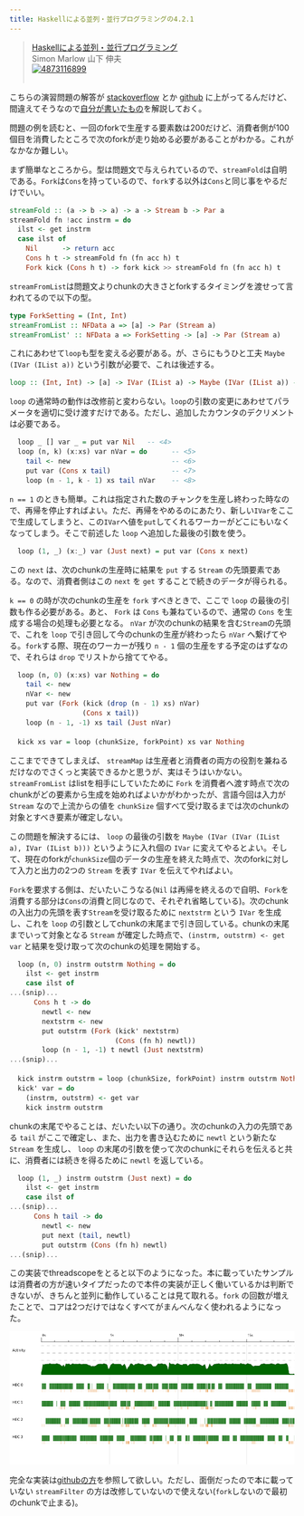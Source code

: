 ```yaml
---
title: Haskellによる並列・並行プログラミングの4.2.1
---
```


> <a href="http://www.amazon.co.jp/Haskell%E3%81%AB%E3%82%88%E3%82%8B%E4%B8%A6%E5%88%97%E3%83%BB%E4%B8%A6%E8%A1%8C%E3%83%97%E3%83%AD%E3%82%B0%E3%83%A9%E3%83%9F%E3%83%B3%E3%82%B0-Simon-Marlow/dp/4873116899%3FSubscriptionId%3D15SMZCTB9V8NGR2TW082%26tag%3Ddays0aa-22%26linkCode%3Dxm2%26camp%3D2025%26creative%3D165953%26creativeASIN%3D4873116899" target="_top">Haskellによる並列・並行プログラミング</a><br />Simon Marlow 山下 伸夫 <br /><a href="http://www.amazon.co.jp/Haskell%E3%81%AB%E3%82%88%E3%82%8B%E4%B8%A6%E5%88%97%E3%83%BB%E4%B8%A6%E8%A1%8C%E3%83%97%E3%83%AD%E3%82%B0%E3%83%A9%E3%83%9F%E3%83%B3%E3%82%B0-Simon-Marlow/dp/4873116899%3FSubscriptionId%3D15SMZCTB9V8NGR2TW082%26tag%3Ddays0aa-22%26linkCode%3Dxm2%26camp%3D2025%26creative%3D165953%26creativeASIN%3D4873116899" target="_top"><img src="http://ecx.images-amazon.com/images/I/51R0ZMN-OJL._SL75_.jpg" border="0" alt="4873116899" /></a><br /><img src="http://www.assoc-amazon.jp/e/ir?t=days0aa-22&l=ur2&o=9" width="1" height="1" style="border: none;" alt="" />

こちらの演習問題の解答が [stackoverflow](http://stackoverflow.com/questions/24773130/parallel-haskell-rate-limiting-the-producer) とか [github](https://github.com/erantapaa/parconc-examples/commit/d2c657c516377c29bca2521452dbfbe966ef6ee4) に上がってるんだけど、間違えてそうなので[自分が書いたもの](https://github.com/hiratara/parconc-examples/commit/639abe2cad1fc3529313981ede51d5364126c115)を解説しておく。

問題の例を読むと、一回のforkで生産する要素数は200だけど、消費者側が100個目を消費したところで次のforkが走り始める必要があることがわかる。これがなかなか難しい。

まず簡単なところから。型は問題文で与えられているので、`streamFold`は自明である。`Fork`は`Cons`を持っているので、`fork`する以外は`Cons`と同じ事をやるだけでいい。

```haskell
streamFold :: (a -> b -> a) -> a -> Stream b -> Par a
streamFold fn !acc instrm = do
  ilst <- get instrm
  case ilst of
    Nil      -> return acc
    Cons h t -> streamFold fn (fn acc h) t
    Fork kick (Cons h t) -> fork kick >> streamFold fn (fn acc h) t
```

`streamFromList`は問題文よりchunkの大きさとforkするタイミングを渡せって言われてるので以下の型。

```haskell
type ForkSetting = (Int, Int)
streamFromList :: NFData a => [a] -> Par (Stream a)
streamFromList' :: NFData a => ForkSetting -> [a] -> Par (Stream a)
```

これにあわせて`loop`も型を変える必要がある。が、さらにもうひと工夫 `Maybe (IVar (IList a))` という引数が必要で、これは後述する。　

```haskell
loop :: (Int, Int) -> [a] -> IVar (IList a) -> Maybe (IVar (IList a)) -> Par ()
```
`loop` の通常時の動作は改修前と変わらない。`loop`の引数の変更にあわせてパラメータを適切に受け渡すだけである。ただし、追加したカウンタのデクリメントは必要である。　

```haskell
  loop _ [] var _ = put var Nil   -- <4>
  loop (n, k) (x:xs) var nVar = do      -- <5>
    tail <- new                         -- <6>
    put var (Cons x tail)               -- <7>
    loop (n - 1, k - 1) xs tail nVar    -- <8>
```

`n == 1` のときも簡単。これは指定された数のチャンクを生産し終わった時なので、再帰を停止すればよい。ただ、再帰をやめるのにあたり、新しい`IVar`をここで生成してしまうと、この`IVar`へ値を`put`してくれるワーカーがどこにもいなくなってしまう。そこで前述した `loop` へ追加した最後の引数を使う。

```haskell
  loop (1, _) (x:_) var (Just next) = put var (Cons x next)
```

この `next` は、次のchunkの生産時に結果を `put` する `Stream` の先頭要素である。なので、消費者側はこの `next` を `get` することで続きのデータが得られる。

`k == 0` の時が次のchunkの生産を `fork` すべきときで、ここで `loop` の最後の引数も作る必要がある。あと、 `Fork` は `Cons` も兼ねているので、通常の `Cons` を生成する場合の処理も必要となる。 `nVar` が次のchunkの結果を含む`Stream`の先頭で、これを `loop` で引き回して今のchunkの生産が終わったら `nVar` へ繋げてやる。`fork`する際、現在のワーカーが残り `n - 1` 個の生産をする予定のはずなので、それらは `drop` でリストから捨ててやる。

```haskell
  loop (n, 0) (x:xs) var Nothing = do
    tail <- new
    nVar <- new
    put var (Fork (kick (drop (n - 1) xs) nVar)
                  (Cons x tail))
    loop (n - 1, -1) xs tail (Just nVar)

  kick xs var = loop (chunkSize, forkPoint) xs var Nothing
```

ここまでできてしまえば、 `streamMap` は生産者と消費者の両方の役割を兼ねるだけなのでさくっと実装できるかと思うが、実はそうはいかない。 `streamFromList` はlistを相手にしていたために `Fork` を消費者へ渡す時点で次のchunkがどの要素から生成を始めればよいかがわかったが、言語今回は入力が `Stream` なので上流からの値を `chunkSize` 個すべて受け取るまでは次のchunkの対象とすべき要素が確定しない。

この問題を解決するには、 `loop` の最後の引数を `Maybe (IVar (IVar (IList a), IVar (IList b)))` というように入れ個の `IVar` に変えてやるとよい。そして、現在のforkが`chunkSize`個のデータの生産を終えた時点で、次のforkに対して入力と出力の2つの `Stream` を表す `IVar` を伝えてやればよい。

`Fork`を要求する側は、だいたいこうなる(`Nil` は再帰を終えるので自明、`Fork`を消費する部分は`Cons`の消費と同じなので、それぞれ省略している)。次のchunkの入出力の先頭を表す`Stream`を受け取るために `nextstrm` という `IVar` を生成し、これを `loop` の引数としてchunkの末尾まで引き回している。chunkの末尾までいって対象となる `Stream` が確定した時点で、`(instrm, outstrm) <- get var` と結果を受け取って次のchunkの処理を開始する。

```haskell
  loop (n, 0) instrm outstrm Nothing = do
    ilst <- get instrm
    case ilst of
...(snip)...
      Cons h t -> do
        newtl <- new
        nextstrm <- new
        put outstrm (Fork (kick' nextstrm)
                          (Cons (fn h) newtl))
        loop (n - 1, -1) t newtl (Just nextstrm)
...(snip)...

  kick instrm outstrm = loop (chunkSize, forkPoint) instrm outstrm Nothing
  kick' var = do
    (instrm, outstrm) <- get var
    kick instrm outstrm
```

chunkの末尾でやることは、だいたい以下の通り。次のchunkの入力の先頭である `tail` がここで確定し、また、出力を書き込むために `newtl` という新たな `Stream` を生成し、 `loop` の末尾の引数を使って次のchunkにそれらを伝えると共に、消費者には続きを得るために `newtl` を返している。

```haskell
  loop (1, _) instrm outstrm (Just next) = do
    ilst <- get instrm
    case ilst of
...(snip)...
      Cons h tail -> do
        newtl <- new
        put next (tail, newtl)
        put outstrm (Cons (fn h) newtl)
...(snip)...
```

この実装でthreadscopeをとると以下のようになった。本に載っていたサンプルは消費者の方が速いタイプだったので本件の実装が正しく働いているかは判断できないが、きちんと並列に動作していることは見て取れる。`fork` の回数が増えたことで、コアは2つだけではなくすべてがまんべんなく使われるようになった。

![threadwatch](/images/2014-09-14-rsa-pipeline.png)

完全な実装は[githubの方](https://github.com/hiratara/parconc-examples/commit/639abe2cad1fc3529313981ede51d5364126c115)を参照して欲しい。ただし、面倒だったので本に載っていない `streamFilter` の方は改修していないので使えない(`fork`しないので最初のchunkで止まる)。

